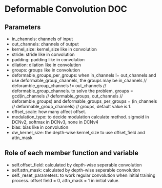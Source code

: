 # Deformable Convolution DOC  

## Parameters
- in_channels: channels of input  
- out_channels: channels of output  
- kernel_size: kernel_size like in convolution  
- stride: stride like in convolution
- padding: padding like in convolution
- dilation: dilation like in convolution
- groups: groups like in convolution
- deformable_groups_per_groups: when in_channels != out_channels and use deformable_group_channels, the groups may be in_channels // deforamble_group_channels != out_channels // deformable_group_channels.
  to solve the problem, groups = gcd(in_channels // deformable_groups, out_channels // deforamble_groups) and deformable_groups_per_groups = (in_channels // deformable_group_channels) // groups, default value is 1. 
- offset_scale: how many affect offset.
- modulation_type: to decide modulation calculate method. sigmoid in DCNv2, softmax in DCNv3, none in DCNv4
- bias: bias like in convolution
- dw_kernel_size: the depth-wise kernel_size to use offset_field and attn_mask

## Role of each member function and variable  
- self.offset_field: calculated by depth-wise seperable convolution
- self.attn_mask: calculated by depth-wise seperable convolution
- self._reset_parameters: to work regular convolution when initial training process. offset field = 0, attn_mask = 1 in initial value.
